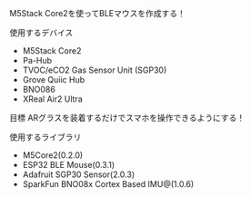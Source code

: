 M5Stack Core2を使ってBLEマウスを作成する！

使用するデバイス
- M5Stack Core2
- Pa-Hub
- TVOC/eCO2 Gas Sensor Unit (SGP30)
- Grove Quiic Hub
- BNO086
- XReal Air2 Ultra

目標
ARグラスを装着するだけでスマホを操作できるようにする！

使用するライブラリ
- M5Core2(0.2.0)
- ESP32 BLE Mouse(0.3.1)
- Adafruit SGP30 Sensor(2.0.3)
- SparkFun BNO08x Cortex Based IMU@(1.0.6)

